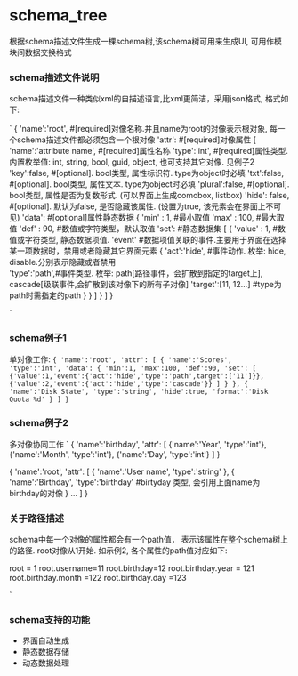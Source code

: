 # schema_tree
根据schema描述文件生成一棵schema树,该schema树可用来生成UI, 可用作模块间数据交换格式

### schema描述文件说明
schema描述文件一种类似xml的自描述语言,比xml更简洁，采用json格式, 格式如下:

`
{
	'name':'root', #[required]对像名称.并且name为root的对像表示根对象, 每一个schema描述文件都必须包含一个根对像
	'attr':        #[required]对像属性 
	[
		'name':'attribute name', #[required]属性名称
		'type':'int',            #[required]属性类型. 内置枚举值: int, string, bool, guid, object, 也可支持其它对像. 见例子2
		'key':false,             #[optional]. bool类型, 属性标识符. type为object时必填
		'txt':false,             #[optional]. bool类型, 属性文本. type为object时必填
		'plural':false,          #[optional]. bool类型, 属性是否为复数形式. (可以界面上生成comobox, listbox)
		'hide': false,           #[optional]. 默认为false, 是否隐藏该属性. (设置为true, 该元素会在界面上不可见)
		'data':                  #[optional]属性静态数据
		{
			'min' : 1,           #最小取值
			'max' : 100,         #最大取值
			'def' : 90,          #数值或字符类型，默认取值
			'set':               #静态数据集
			[
				{
					'value' : 1, #数值或字符类型, 静态数据项值.
					'event'      #数据项值关联的事件.主要用于界面在选择某一项数据时，禁用或者隐藏其它界面元素
					{
						'act':'hide', #事件动作. 枚举: hide, disable.分别表示隐藏或者禁用	
						'type':'path',#事件类型. 枚举: path[路径事件，会扩散到指定的target上], cascade[级联事件,会扩散到该对像下的所有子对像]
						'target':[11, 12...] #type为path时需指定的path
					}
				}
			]
		}
	]
}

`

### schema例子1
单对像工作:
`
{
	'name':'root',
	'attr':
	[
		{
			'name':'Scores', 
			'type':'int',
			'data':
			{
				'min':1,
				'max':100,
				'def':90,
				'set':
				[
					{'value':1,'event':{'act':'hide','type':'path',target':['11']}},
					{'value':2,'event':{'act':'hide','type':'cascade'}}
				]
			}
		},
		{
			'name':'Disk State',
			'type':'string',
			'hide':true,
			'format':'Disk Quota %d'
		}
	]
}
`

### schema例子2
多对像协同工作
`
{
	'name':'birthday',
	'attr':
	[
		{'name':'Year', 'type':'int'},
		{'name':'Month', 'type':'int'},
		{'name':'Day', 'type':'int'}
	]
}

{
	'name':'root',
	'attr':
	[
		{
			'name':'User name',
			'type':'string'
		},
		{
			'name':'Birthday',
			'type':'birthday'  #birtyday 类型, 会引用上面name为birthday的对像
		}
		...
	]
}

### 关于路径描述
schema中每一个对像的属性都会有一个path值， 表示该属性在整个schema树上的路径. root对像从1开始.
如示例2, 各个属性的path值对应如下: 

root = 1
root.username=11
root.birthday=12
root.birthday.year = 121
root.birthday.month =122
root.birthday.day =123


`

### schema支持的功能
- 界面自动生成
- 静态数据存储
- 动态数据处理

